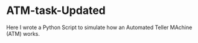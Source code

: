 # ATM-task-Updated
Here I wrote a Python Script to simulate how an Automated Teller MAchine (ATM) works.
